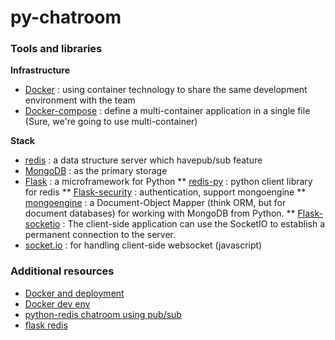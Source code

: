 # py-chatroom

### Tools and libraries

**Infrastructure**
* [Docker](https://www.docker.com/) : using container technology to share the same development environment with the team
* [Docker-compose](https://docs.docker.com/compose/) : define a multi-container application in a single file (Sure, we're going to use multi-container)

**Stack**
* [redis](http://redis.io/) : a data structure server which havepub/sub feature
* [MongoDB](http://www.mongodb.com/) : as the primary storage
* [Flask](http://flask.pocoo.org/) : a microframework for Python
** [redis-py](https://github.com/andymccurdy/redis-py) : python client library for redis
** [Flask-security](https://pythonhosted.org/Flask-Security/) : authentication, support mongoengine
** [mongoengine](http://mongoengine.org/) : a Document-Object Mapper (think ORM, but for document databases) for working with MongoDB from Python.
** [Flask-socketio](https://flask-socketio.readthedocs.org/en/latest/) : The client-side application can use the SocketIO to establish a permanent connection to the server.
* [socket.io](http://socket.io/) : for handling client-side websocket (javascript)

### Additional resources

* [Docker and deployment](https://www.amon.cx/blog/deploying-web-apps-docker/)
* [Docker dev env](http://matthewminer.com/2015/01/25/docker-dev-environment-for-web-app.html)
* [python-redis chatroom using pub/sub](http://programeveryday.com/post/create-a-simple-chat-room-with-redis-pubsub/)
* [flask redis](http://flask.pocoo.org/snippets/71/)
